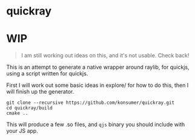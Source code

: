 # quickray

# WIP
> I am still working out ideas on this, and it's not usable. Check back!

This is an attempt to generate a native wrapper around raylib, for quickjs, using a script written for quickjs.

First I will work out some basic ideas in explore/ for how to do this, then I will finish up the generator.

```
git clone --recursive https://github.com/konsumer/quickray.git
cd quickray/build
cmake ..
```

This will produce a few .so files, and `qjs` binary you should include with your JS app.
